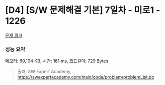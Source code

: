 # [D4] [S/W 문제해결 기본] 7일차 - 미로1 - 1226 

[문제 링크](https://swexpertacademy.com/main/code/problem/problemDetail.do?contestProbId=AV14vXUqAGMCFAYD) 

### 성능 요약

메모리: 60,104 KB, 시간: 161 ms, 코드길이: 729 Bytes



> 출처: SW Expert Academy, https://swexpertacademy.com/main/code/problem/problemList.do